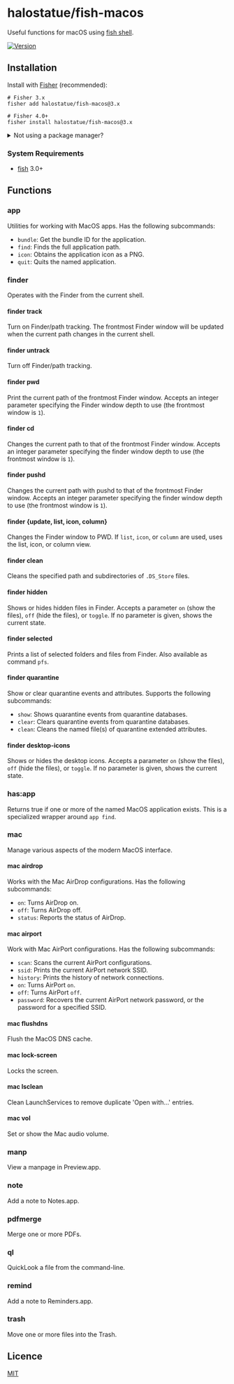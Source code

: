 # halostatue/fish-macos

Useful functions for macOS using [fish shell][fish].

[![Version][version]](https://github.com/halostatue/fish-macos/releases)

## Installation

Install with [Fisher][fisher] (recommended):

```fish
# Fisher 3.x
fisher add halostatue/fish-macos@3.x

# Fisher 4.0+
fisher install halostatue/fish-macos@3.x
```

<details>
<summary>Not using a package manager?</summary>

---

Copy `functions/*.fish` to your fish configuration directory preserving the
directory structure.

</details>

### System Requirements

- [fish][fish] 3.0+

## Functions

### app

Utilities for working with MacOS apps. Has the following subcommands:

- `bundle`: Get the bundle ID for the application.
- `find`: Finds the full application path.
- `icon`: Obtains the application icon as a PNG.
- `quit`: Quits the named application.

### finder

Operates with the Finder from the current shell.

#### finder track

Turn on Finder/path tracking. The frontmost Finder window will be updated
when the current path changes in the current shell.

#### finder untrack

Turn off Finder/path tracking.

#### finder pwd

Print the current path of the frontmost Finder window. Accepts an integer
parameter specifying the Finder window depth to use (the frontmost window is
`1`).

#### finder cd

Changes the current path to that of the frontmost Finder window.
Accepts an integer parameter specifying the finder window depth to use (the
frontmost window is `1`).

#### finder pushd

Changes the current path with pushd to that of the frontmost
Finder window. Accepts an integer parameter specifying the finder window
depth to use (the frontmost window is `1`).

#### finder {update, list, icon, column}

Changes the Finder window to PWD. If `list`, `icon`, or `column` are used,
uses the list, icon, or column view.

#### finder clean

Cleans the specified path and subdirectories of `.DS_Store` files.

#### finder hidden

Shows or hides hidden files in Finder. Accepts a parameter `on` (show the
files), `off` (hide the files), or `toggle`. If no parameter is given,
shows the current state.

#### finder selected

Prints a list of selected folders and files from Finder. Also
available as command `pfs`.

#### finder quarantine

Show or clear quarantine events and attributes. Supports the following
subcommands:

- `show`: Shows quarantine events from quarantine databases.
- `clear`: Clears quarantine events from quarantine databases.
- `clean`: Cleans the named file(s) of quarantine extended attributes.

#### finder desktop-icons

Shows or hides the desktop icons. Accepts a parameter `on` (show the
files), `off` (hide the files), or `toggle`. If no parameter is given,
shows the current state.

### has:app

Returns true if one or more of the named MacOS application exists. This is a
specialized wrapper around `app find`.

### mac

Manage various aspects of the modern MacOS interface.

#### mac airdrop

Works with the Mac AirDrop configurations. Has the following subcommands:

- `on`: Turns AirDrop on.
- `off`: Turns AirDrop off.
- `status`: Reports the status of AirDrop.

#### mac airport

Work with Mac AirPort configurations. Has the following subcommands:

- `scan`: Scans the current AirPort configurations.
- `ssid`: Prints the current AirPort network SSID.
- `history`: Prints the history of network connections.
- `on`: Turns AirPort `on`.
- `off`: Turns AirPort `off`.
- `password`: Recovers the current AirPort network password, or the password for
  a specified SSID.

#### mac flushdns

Flush the MacOS DNS cache.

#### mac lock-screen

Locks the screen.

#### mac lsclean

Clean LaunchServices to remove duplicate 'Open with...' entries.

#### mac vol

Set or show the Mac audio volume.

### manp

View a manpage in Preview.app.

### note

Add a note to Notes.app.

### pdfmerge

Merge one or more PDFs.

### ql

QuickLook a file from the command-line.

### remind

Add a note to Reminders.app.

### trash

Move one or more files into the Trash.

## Licence

[MIT](LICENCE.md)

[version]: https://img.shields.io/github/tag/halostatue/fish-macos.svg?label=Version
[fisher]: https://github.com/jorgebucaran/fisher
[fish]: https://github.com/fish-shell/fish-shell
